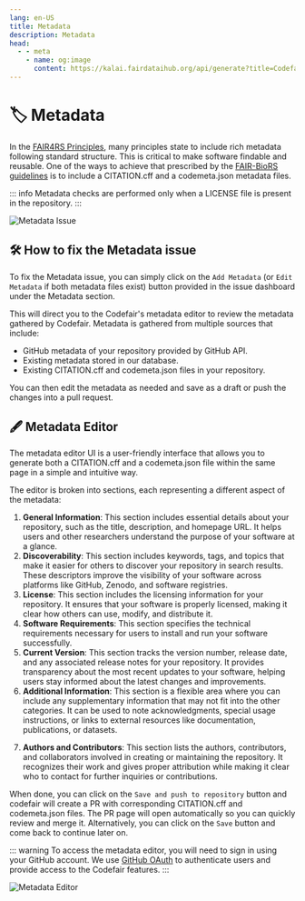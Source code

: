 ```yaml
---
lang: en-US
title: Metadata
description: Metadata
head:
  - - meta
    - name: og:image
      content: https://kalai.fairdataihub.org/api/generate?title=Codefair%20Documentation&description=Metadata&app=codefair&org=fairdataihub
---
```


# :label: Metadata

In the [FAIR4RS Principles](https://doi.org/10.1038/s41597-022-01710-x), many principles state to include rich metadata following standard structure. This is critical to make software findable and reusable. One of the ways to achieve that prescribed by the [FAIR-BioRS guidelines](https://doi.org/10.1038/s41597-023-02463-x) is to include a CITATION.cff and a codemeta.json metadata files.

::: info
Metadata checks are performed only when a LICENSE file is present in the repository.
:::

![Metadata Issue](/metadata-issue-dashboard.png)

## :hammer_and_wrench: How to fix the Metadata issue

To fix the Metadata issue, you can simply click on the `Add Metadata` (or `Edit Metadata` if both metadata files exist) button provided in the issue dashboard under the Metadata section.

This will direct you to the Codefair's metadata editor to review the metadata gathered by Codefair. Metadata is gathered from multiple sources that include:

- GitHub metadata of your repository provided by GitHub API.
- Existing metadata stored in our database.
- Existing CITATION.cff and codemeta.json files in your repository.

You can then edit the metadata as needed and save as a draft or push the changes into a pull request.

## :fountain_pen: Metadata Editor

The metadata editor UI is a user-friendly interface that allows you to generate both a CITATION.cff and a codemeta.json file within the same page in a simple and intuitive way.

The editor is broken into sections, each representing a different aspect of the metadata:

1. **General Information**: This section includes essential details about your repository, such as the title, description, and homepage URL. It helps users and other researchers understand the purpose of your software at a glance.
2. **Discoverability**: This section includes keywords, tags, and topics that make it easier for others to discover your repository in search results. These descriptors improve the visibility of your software across platforms like GitHub, Zenodo, and software registries.
3. **License**: This section includes the licensing information for your repository. It ensures that your software is properly licensed, making it clear how others can use, modify, and distribute it.
4. **Software Requirements**: This section specifies the technical requirements necessary for users to install and run your software successfully.
5. **Current Version**: This section tracks the version number, release date, and any associated release notes for your repository. It provides transparency about the most recent updates to your software, helping users stay informed about the latest changes and improvements.
6. **Additional Information**: This section is a flexible area where you can include any supplementary information that may not fit into the other categories. It can be used to note acknowledgments, special usage instructions, or links to external resources like documentation, publications, or datasets.
<!-- 7. **Editorial Review**: This section includes the status of the metadata and any comments from the editorial review. -->
7. **Authors and Contributors**: This section lists the authors, contributors, and collaborators involved in creating or maintaining the repository. It recognizes their work and gives proper attribution while making it clear who to contact for further inquiries or contributions.

When done, you can click on the `Save and push to repository` button and codefair will create a PR with corresponding CITATION.cff and codemeta.json files. The PR page will open automatically so you can quickly review and merge it. Alternatively, you can click on the `Save` button and come back to continue later on.

::: warning
To access the metadata editor, you will need to sign in using your GitHub account. We use [GitHub OAuth](./installation.md#oauth-sign-in-permissions) to authenticate users and provide access to the Codefair features.
:::

![Metadata Editor](/metadata-editor.png)

